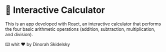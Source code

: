<h1> 📌 Interactive Calculator </h1>

<p>This is an app developed with React, an interactive calculator that performs the four basic arithmetic operations (addition, subtraction, multiplication, and division).</p>

⌨️ whit ♥ by Dinorah Skidelsky

